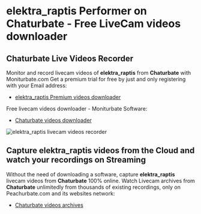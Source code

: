 # elektra_raptis Performer on Chaturbate - Free LiveCam videos downloader

## Chaturbate Live Videos Recorder

Monitor and record livecam videos of **elektra_raptis** from **Chaturbate** with Moniturbate.com
Get a premium trial for free by just and only registering with your Email address:
* [elektra_raptis Premium videos downloader](https://moniturbate.com/request-demo-licence-key.html)

Free livecam videos downloader - Moniturbate Software:
* [Chaturbate videos downloader](https://moniturbate.com/moniturbate-download-software.html)

![elektra_raptis livecam videos recorder](https://peachurnet.com/templates/moniturbate-software.png)


## Capture elektra_raptis videos from the Cloud and watch your recordings on Streaming

Without the need of downloading a software, capture **elektra_raptis** livecam videos from **Chaturbate** 100% online.
Watch Livecam archives from **Chaturbate** unlimitedly from thousands of existing recordings, only on Peachurbate.com and its websites network:
* [Chaturbate videos archives](https://peachurnet.com/)